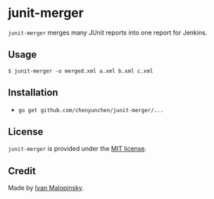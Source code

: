 # junit-merger

`junit-merger` merges many JUnit reports into one report for Jenkins.

## Usage

```
$ junit-merger -o merged.xml a.xml b.xml c.xml
```

## Installation

* `go get github.com/chenyunchen/junit-merger/...`

## License

`junit-merger` is provided under the [MIT license](https://opensource.org/licenses/MIT).

## Credit

Made by [Ivan Malopinsky](http://imsky.co).
